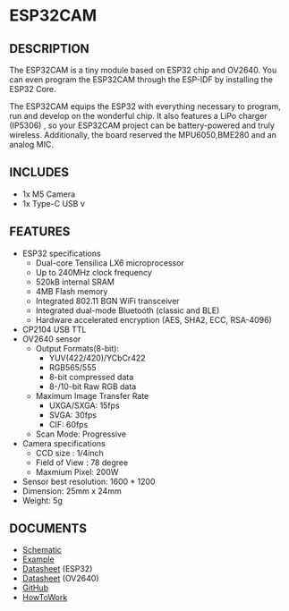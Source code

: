 # ESP32CAM

## DESCRIPTION

The ESP32CAM is a tiny module based on ESP32 chip and OV2640. You can even program the ESP32CAM through the ESP-IDF by installing the ESP32 Core.
 
The ESP32CAM equips the ESP32 with everything necessary to program, run and develop on the wonderful chip. It also features a LiPo charger (IP5306) , so your ESP32CAM project can be battery-powered and truly wireless. Additionally, the board reserved the MPU6050,BME280 and an analog MIC.


## INCLUDES

- 1x M5 Camera
- 1x Type-C USB v


## FEATURES

- ESP32 specifications
    + Dual-core Tensilica LX6 microprocessor
    + Up to 240MHz clock frequency
    + 520kB internal SRAM
    + 4MB Flash memory
    + Integrated 802.11 BGN WiFi transceiver
    + Integrated dual-mode Bluetooth (classic and BLE)
    + Hardware accelerated encryption (AES, SHA2, ECC, RSA-4096)
- CP2104 USB TTL
- OV2640 sensor
    - Output Formats(8-bit): 
        + YUV(422/420)/YCbCr422
        + RGB565/555
        + 8-bit compressed data
        + 8-/10-bit Raw RGB data
    - Maximum Image Transfer Rate
        + UXGA/SXGA: 15fps
        + SVGA: 30fps
        + CIF: 60fps
    - Scan Mode: Progressive
- Camera specifications
    + CCD size : 1/4inch
    + Field of View : 78 degree
    + Maxmium Pixel: 200W
- Sensor best resolution: 1600 * 1200
- Dimension: 25mm x 24mm
- Weight: 5g


## DOCUMENTS
- [Schematic](https://github.com/m5stack/esp32-cam-demo/blob/m5cam/M5CAM-ESP32-A1-POWER.pdf)
- [Example](https://github.com/m5stack/esp32-cam-demo)
- [Datasheet](https://www.espressif.com/sites/default/files/documentation/esp32_datasheet_cn.pdf) (ESP32)
- [Datasheet](https://www.uctronics.com/download/cam_module/OV2640DS.pdf) (OV2640)
- [GitHub](https://github.com/m5stack/esp32-cam-demo)
- [HowToWork](https://github.com/watson8544/M5Stack-UserGuide/blob/master/TOOLS_DOCS/ESP32CAM_UserGuide.md)
